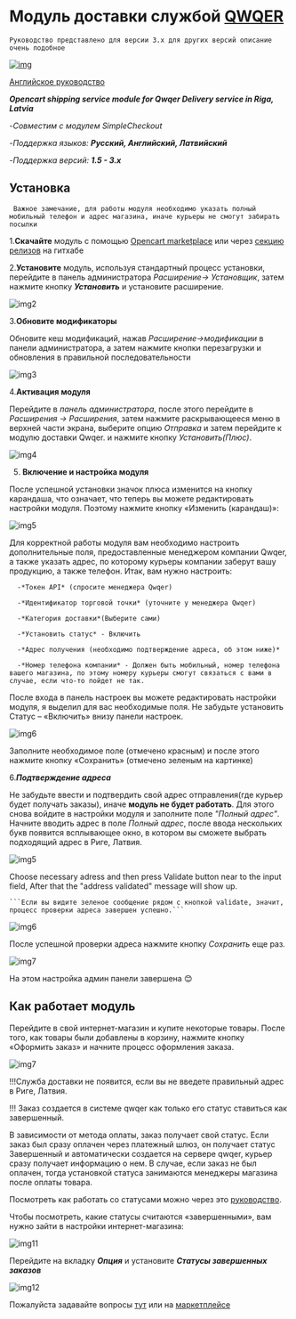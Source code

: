 # Модуль доставки службой [QWQER](QwQer.lv)

```Руководство представлено для версии 3.х для других версий описание очень подобное```

[![img](https://res.cloudinary.com/qwqer-app/image/upload/v1652954787/logos/logo-dark_re5qle.svg)](https://qwqer.lv/lv)

[Английское руководство](./redame.md)

***Opencart shipping service module for Qwqer Delivery service in Riga, Latvia***

   -*Совместим с модулем SimpleCheckout*

   -*Поддержка языков:* ***Русский, Английский, Латвийский***

   -*Поддержка версий:* ***1.5 - 3.x***


## Установка

   ``` Важное замечание, для работы модуля необходимо указать полный мобильный телефон и адрес магазина, иначе курьеры не смогут забирать посылки```

   1.**Скачайте** модуль с помощью [Opencart marketplace](https://www.opencart.com/index.php?route=marketplace/extension/info&member_token=c49bd63f358f8de3e70897b531b7c108&extension_id=45603) или  через [секцию релизов](https://github.com/klim2020/qwqer_shipment/releases) на гитхабе

   2.**Установите** модуль, используя стандартный процесс установки, перейдите в панель администратора *Расширение-> Установщик*, затем нажмите кнопку ***Установить*** и установите расширение.

![img2](https://i.imgur.com/T4cCpHU.png)

   3.**Обновите модификаторы**

   Обновите кеш модификаций, нажав *Расширение->модификации* в панели администратора, а затем нажмите кнопки перезагрузки и обновления в правильной последовательности

![img3](https://i.imgur.com/tdcYfiK.png)

   4.**Активация модуля**

   Перейдите в *панель администратора*, после этого перейдите в *Расширения -> Расширения*, затем нажмите раскрывающееся меню в верхней части экрана, выберите опцию *Отправка* и затем перейдите к модулю доставки Qwqer. и нажмите кнопку *Установить(Плюс)*.

   ![img4](https://i.imgur.com/wQzuRg9.png)


   5. **Включение и настройка модуля**

   После успешной установки значок плюса изменится на кнопку карандаша, что означает, что теперь вы можете редактировать настройки модуля. Поэтому нажмите кнопку «Изменить (карандаш)»:

   ![img5](https://i.imgur.com/cEcIkx0.png) 

   Для корректной работы модуля вам необходимо настроить дополнительные поля, предоставленные менеджером компании Qwqer, а также указать адрес, по которому курьеры компании заберут вашу продукцию, а также телефон. Итак, вам нужно настроить:

      -*Токен API* (спросите менеджера Qwqer)

      -*Идентификатор торговой точки* (уточните у менеджера Qwqer)

      -*Категория доставки*(Выберите сами)
      
      -*Установить статус* - Включить

      -*Адрес получения (необходимо подтверждение адреса, об этом ниже)*

      -*Номер телефона компании* - Должен быть мобильный, номер телефона вашего магазина, по этому номеру курьеры смогут связаться с вами в случае, если что-то пойдет не так.

   
   После входа в панель настроек вы можете редактировать настройки модуля, я выделил для вас необходимые поля. Не забудьте установить Статус – «Включить» внизу панели настроек.

   ![img6](https://i.imgur.com/fpAKTcy.png)

   Заполните необходимое поле (отмечено красным) и после этого нажмите кнопку «Сохранить» (отмечено зеленым на картинке)

   6.***Подтверждение адреса***

   Не забудьте ввести и подтвердить свой адрес отправления(где курьер будет получать заказы), иначе **модуль не будет работать**.
   Для этого снова войдите в настройки модуля и заполните поле *"Полный адрес"*. Начните вводить адрес в поле *Полный адрес*, после ввода нескольких букв появится всплывающее окно, в котором вы сможете выбрать подходящий адрес в Риге, Латвия.

   ![img5](https://i.imgur.com/DKORB3d.png)

   Choose necessary adress and then press Validate button near to the input field, After that the "address validated" message will show up.


    ```Если вы видите зеленое сообщение рядом с кнопкой validate, значит, процесс проверки адреса завершен успешно.```
  
  ![img6](https://i.imgur.com/63le9lE.png)


После успешной проверки адреса нажмите кнопку *Сохранить* еще раз.

  ![img7](https://i.imgur.com/vowOtye.png) 



На этом настройка админ панели завершена 😊


## Как работает модуль

Перейдите в свой интернет-магазин и купите некоторые товары. После того, как товары были добавлены в корзину, нажмите кнопку «Оформить заказ» и начните процесс оформления заказа.

![img7](https://i.imgur.com/GIlxHl2.png)

!!!Служба доставки не появится, если вы не введете правильный адрес в Риге, Латвия.

!!! Заказ создается в системе qwqer как только его статус ставиться как завершенный.

В зависимости от метода оплаты, заказ получает свой статус. Если заказ был сразу оплачен через платежный шлюз, он получает статус Завершенный и автоматически создается на сервере qwqer, курьер сразу получает информацию о нем. В случае, если заказ не был оплачен, тогда установкой статуса занимаются менеджеры магазина после оплаты товара. 

Посмотреть как работать со статусами можно через это [руководство](https://www.opencart.com/blog?page=3&blog_id=229).

Чтобы посмотреть, какие статусы считаются «завершенными», вам нужно зайти в настройки интернет-магазина:

![img11](https://i.imgur.com/OyqQ2PY.png)

Перейдите на вкладку ***Опция*** и установите ***Статусы завершенных заказов***

![img12](https://i.imgur.com/2yX6Eer.png)

Пожалуйста задавайте вопросы [тут](https://github.com/klim2020/qwqer_shipment/issues)  или на [маркетплейсе](https://www.opencart.com/index.php?route=marketplace/extension/info&member_token=c49bd63f358f8de3e70897b531b7c108&extension_id=45603)


   




